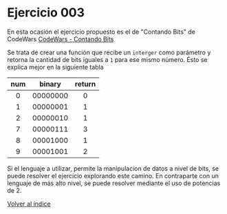 # Ejercicio 003

En esta ocasión el ejercicio propuesto es el de "Contando Bits" de CodeWars
[CodeWars - Contando Bits](https://www.codewars.com/kata/526571aae218b8ee490006f4/c)



Se trata de crear una función que recibe un `interger` como parámetro y retorna la cantidad de bits iguales a `1` para ese mismo número. Ésto se explica mejor en la siguiente tabla

num | binary | return
:---:|:---:|:---:
0 | 00000000 | 0
1 | 00000001 | 1
2 | 00000010 | 1
7 | 00000111 | 3
8 | 00001000 | 1
9 | 00001001 | 2


Si el lenguaje a utilizar, permite la manipulacion de datos a nivel de bits, se puede resolver el ejercicio explorando este camino. 
En contraparte con un lenguaje de más alto nivel, se puede resolver mediante el uso de potencias de 2. 


[Volver al índice](../README.md)
